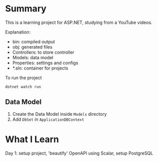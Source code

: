 # Summary
This is a learning project for ASP.NET, studying from a YouTube videos.

Explanation:
- bin: compiled output
- obj: generated files
- Controllers: to store controller
- Models: data model
- Properties: settings and configs
- *.sln: container for projects

To run the project
```
dotnet watch run
```

## Data Model
1. Create the Data Model inside `Models` directory
2. Add `DbSet` in `ApplicationDBContext`

# What I Learn
Day 1: setup project, 'beautify' OpenAPI using Scalar, setup PostgreSQL
